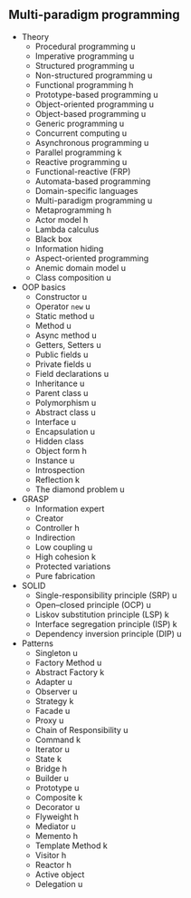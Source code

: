 ## Multi-paradigm programming

- Theory
  - Procedural programming u
  - Imperative programming u
  - Structured programming u
  - Non-structured programming u
  - Functional programming h
  - Prototype-based programming u
  - Object-oriented programming u
  - Object-based programming u
  - Generic programming u 
  - Concurrent computing u
  - Asynchronous programming u
  - Parallel programming k
  - Reactive programming u
  - Functional-reactive (FRP) 
  - Automata-based programming 
  - Domain-specific languages 
  - Multi-paradigm programming u
  - Metaprogramming h
  - Actor model h
  - Lambda calculus 
  - Black box
  - Information hiding
  - Aspect-oriented programming
  - Anemic domain model u
  - Class composition u
- OOP basics
  - Constructor u
  - Operator `new` u
  - Static method u
  - Method u
  - Async method u
  - Getters, Setters u
  - Public fields u
  - Private fields u
  - Field declarations u
  - Inheritance u
  - Parent class u
  - Polymorphism u
  - Abstract class u
  - Interface u
  - Encapsulation u
  - Hidden class
  - Object form h
  - Instance u
  - Introspection
  - Reflection k
  - The diamond problem u
- GRASP
  - Information expert 
  - Creator
  - Controller h
  - Indirection
  - Low coupling u
  - High cohesion k
  - Protected variations
  - Pure fabrication
- SOLID
  - Single-responsibility principle (SRP) u
  - Open–closed principle (OCP) u
  - Liskov substitution principle (LSP) k
  - Interface segregation principle (ISP) k
  - Dependency inversion principle (DIP) u
- Patterns
  - Singleton u
  - Factory Method u
  - Abstract Factory k
  - Adapter u
  - Observer u
  - Strategy k
  - Facade u
  - Proxy u
  - Chain of Responsibility u
  - Command k
  - Iterator u
  - State k
  - Bridge h
  - Builder u
  - Prototype u
  - Composite k
  - Decorator u
  - Flyweight h
  - Mediator u
  - Memento h
  - Template Method k
  - Visitor h
  - Reactor h
  - Active object
  - Delegation u
